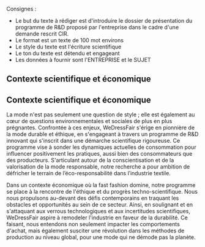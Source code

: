 Consignes :
- Le but du texte à rédiger est d'introduire le dossier de présentation du programme de R&D proposé par l'entreprise dans le cadre d'une demande rescrit CIR.
- Le format est un texte de 100 mot environs
- Le style du texte est l'écriture scientifique
- Le ton du texte est détendu et engageant
- Les données à fournir sont l'ENTREPRISE et le SUJET

## Contexte scientifique et économique
## Contexte scientifique et économique

La mode n'est pas seulement une question de style ; elle est également au cœur de questions environnementales et sociales de plus en plus prégnantes. Confrontée à ces enjeux, WeDressFair s'érige en pionnière de la mode durable et éthique, en s'engageant à travers un programme de R&D innovant qui s'inscrit dans une démarche scientifique rigoureuse. Ce programme vise à sonder les dynamiques actuelles de consommation pour influencer positivement les pratiques, aussi bien des consommateurs que des producteurs. S'articulant autour de la conscientisation et de la valorisation de la mode responsable, notre recherche a pour ambition de défricher le terrain de l’éco-responsabilité dans l’industrie textile.

Dans un contexte économique où la fast fashion domine, notre programme se place à la rencontre de l'éthique et du progrès techno-scientifique. Nous nous propulsons au-devant des défis contemporains en traquant les obstacles et opportunités au sein de ce secteur. Ainsi, en soulignant et en s'attaquant aux verrous technologiques et aux incertitudes scientifiques, WeDressFair aspire à remodeler l'industrie en faveur de la durabilité. Ce faisant, nous entendons non seulement impacter les comportements d'achat, mais également susciter une révolution dans les méthodes de production au niveau global, pour une mode qui ne démode pas la planète.